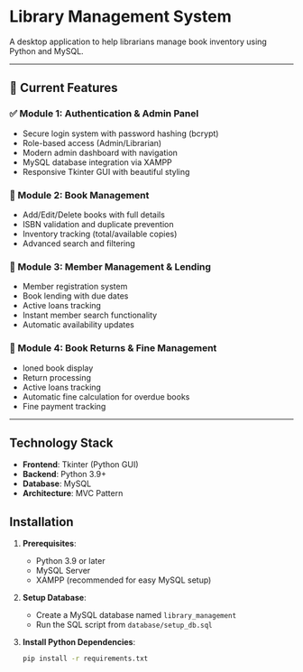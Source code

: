 # Library Management System

A desktop application to help librarians manage book inventory using Python and MySQL.

---

## 🚀 Current Features

### ✅ Module 1: Authentication & Admin Panel
- Secure login system with password hashing (bcrypt)
- Role-based access (Admin/Librarian)
- Modern admin dashboard with navigation
- MySQL database integration via XAMPP
- Responsive Tkinter GUI with beautiful styling

### 📖 Module 2: Book Management
- Add/Edit/Delete books with full details
- ISBN validation and duplicate prevention
- Inventory tracking (total/available copies)
- Advanced search and filtering

### 👥 Module 3: Member Management & Lending
- Member registration system
- Book lending with due dates
- Active loans tracking
- Instant member search functionality
- Automatic availability updates

### 👥 Module 4: Book Returns & Fine Management
- loned book display
- Return processing
- Active loans tracking
- Automatic fine calculation for overdue books
- Fine payment tracking
---
## Technology Stack

- **Frontend**: Tkinter (Python GUI)
- **Backend**: Python 3.9+
- **Database**: MySQL
- **Architecture**: MVC Pattern

## Installation

1. **Prerequisites**:
   - Python 3.9 or later
   - MySQL Server
   - XAMPP (recommended for easy MySQL setup)

2. **Setup Database**:
   - Create a MySQL database named `library_management`
   - Run the SQL script from `database/setup_db.sql`

3. **Install Python Dependencies**:
   ```bash
   pip install -r requirements.txt